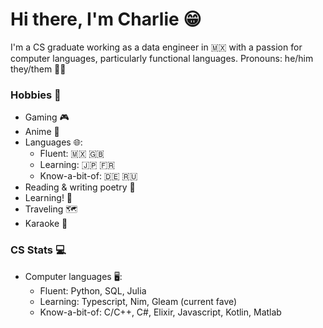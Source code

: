 # Hi there, I'm Charlie 😁

I'm a CS graduate working as a data engineer in 🇲🇽 with a passion for computer languages, particularly functional languages.
Pronouns: he/him they/them 🏳️‍⚧️

### Hobbies 🎨
- Gaming 🎮
- Anime 🌸
- Languages 🌐:
  - Fluent: 🇲🇽 🇬🇧
  - Learning: 🇯🇵 🇫🇷
  - Know-a-bit-of: 🇩🇪 🇷🇺
- Reading & writing poetry 📖
- Learning! 🧠
- Traveling 🗺️
- Karaoke 🎤

### CS Stats 💻
- Computer languages 🖥️:
  - Fluent: Python, SQL, Julia
  - Learning: Typescript, Nim, Gleam (current fave)
  - Know-a-bit-of: C/C++, C#, Elixir, Javascript, Kotlin, Matlab


<!--
**charlie-n01r/charlie-n01r** is a ✨ _special_ ✨ repository because its `README.md` (this file) appears on your GitHub profile.

Here are some ideas to get you started:

- 🔭 I’m currently working on ...
- 🌱 I’m currently learning ...
- 👯 I’m looking to collaborate on ...
- 🤔 I’m looking for help with ...
- 💬 Ask me about ...
- 📫 How to reach me: ...
- 😄 Pronouns: ...
- ⚡ Fun fact: ...
-->
